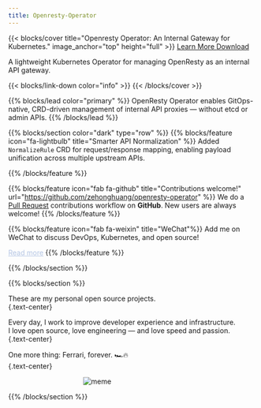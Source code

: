 ```yaml
---
title: Openresty-Operator
---
```


{{< blocks/cover title="Openresty Operator: An Internal Gateway for Kubernetes." image_anchor="top" height="full" >}}
<a class="btn btn-lg btn-primary me-3 mb-4" href="/docs/">
  Learn More <i class="fas fa-arrow-alt-circle-right ms-2"></i>
</a>
<a class="btn btn-lg btn-secondary me-3 mb-4" href="https://github.com/zehonghuang/openresty-operator">
  Download <i class="fab fa-github ms-2 "></i>
</a>
<p class="lead mt-5">A lightweight Kubernetes Operator for managing OpenResty as an internal API gateway.</p>
{{< blocks/link-down color="info" >}}
{{< /blocks/cover >}}


{{% blocks/lead color="primary" %}}
OpenResty Operator enables GitOps-native, CRD-driven management of internal API proxies — without etcd or admin APIs.
{{% /blocks/lead %}}


{{% blocks/section color="dark" type="row" %}}
{{% blocks/feature icon="fa-lightbulb" title="Smarter API Normalization" %}}
Added `NormalizeRule` CRD for request/response mapping, enabling payload unification across multiple upstream APIs.

{{% /blocks/feature %}}


{{% blocks/feature icon="fab fa-github" title="Contributions welcome!" url="https://github.com/zehonghuang/openresty-operator" %}}
We do a [Pull Request](https://github.com/zehonghuang/openresty-operator/pulls) contributions workflow on **GitHub**. New users are always welcome!
{{% /blocks/feature %}}


{{% blocks/feature icon="fab fa-weixin" title="WeChat"%}}
Add me on WeChat to discuss DevOps, Kubernetes, and open source!
<div style="position: relative; display: inline-block;">
  <a href="javascript:void(0)" style="text-decoration: underline; color: #b4c5e4;">
    Read more
  </a>
  <img src="/images/wechat-qr.jpg"
       alt="WeChat QR"
       style="display: none; position: absolute; top: 30px; left: 0; width: 200px; border-radius: 8px; box-shadow: 0 0 8px rgba(0,0,0,0.3);"
       onload="this.parentElement.onmouseenter = () => this.style.display = 'block';
                this.parentElement.onmouseleave = () => this.style.display = 'none';" />
</div>
{{% /blocks/feature %}}


{{% /blocks/section %}}


{{% blocks/section %}}

These are my personal open source projects.  
{.text-center}

Every day, I work to improve developer experience and infrastructure.  
I love open source, love engineering — and love speed and passion.  
{.text-center}

One more thing: Ferrari, forever. 🏎️🔥  
{.text-center}

<img src="images/meme03.jpg" alt="meme" style="max-width:200px; display:block; margin:auto;" />

{{% /blocks/section %}}
